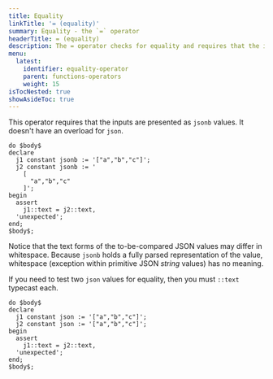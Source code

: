 ```yaml
---
title: Equality
linkTitle: '= (equality)'
summary: Equality - the `=` operator
headerTitle: = (equality)
description: The = operator checks for equality and requires that the inputs are presented as jsonb values.
menu:
  latest:
    identifier: equality-operator
    parent: functions-operators
    weight: 15
isTocNested: true
showAsideToc: true
---
```


This operator requires that the inputs are presented as `jsonb` values. It doesn't have an overload for `json`.

```postgresql
do $body$
declare
  j1 constant jsonb := '["a","b","c"]';
  j2 constant jsonb := '
    [
      "a","b","c"
    ]';
begin
  assert
    j1::text = j2::text,
  'unexpected';
end;
$body$;
```

Notice that the text forms of the to-be-compared JSON values may differ in whitespace. Because `jsonb` holds a fully parsed representation of the value, whitespace (exception within primitive JSON _string_ values) has no meaning.

If you need to test two `json` values for equality, then you must `::text` typecast each.

```postgresql 
do $body$
declare
  j1 constant json := '["a","b","c"]';
  j2 constant json := '["a","b","c"]';
begin
  assert
    j1::text = j2::text,
  'unexpected';
end;
$body$;
```
